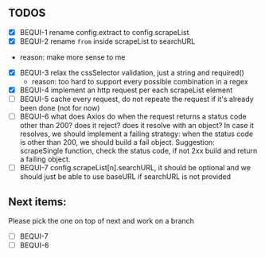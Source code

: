 ## TODOS

- [x] BEQUI-1 rename config.extract to config.scrapeList
- [x] BEQUI-2 rename `from` inside scrapeList to searchURL
 * reason: make more sense to me 
- [x] BEQUI-3 relax the cssSelector validation, just a string and required()
    * reason: too hard to support every possible combination in a regex 
- [x] BEQUI-4 implement an http request per each scrapeList element
- [ ] BEQUI-5 cache every request, do not repeate the request if it's already been done (not for now)
- [ ] BEQUI-6 what does Axios do when the request returns a status code other than 200? does it reject? does it resolve with an object? In case it resolves, we should implement a failing strategy: when the status code is other than 200, we should build a fail object. Suggestion: scrapeSingle function, check the status code, if not 2xx build and return a failing object. 
- [ ] BEQUI-7 config.scrapeList[n].searchURL, it should be optional and we should just be able to use baseURL if searchURL is not provided

## Next items:
Please pick the one on top of next and work on a branch

- [ ] BEQUI-7
- [ ] BEQUI-6
